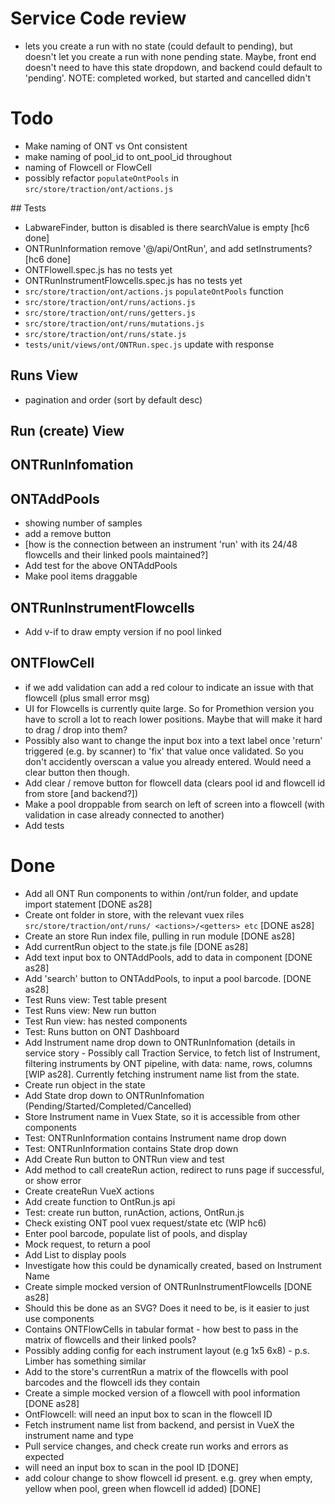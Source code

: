# Service Code review

- lets you create a run with no state (could default to pending), but doesn't let you create a run with none pending state. Maybe, front end doesn't need to have this state dropdown, and backend could default to 'pending'. NOTE: completed worked, but started and cancelled didn't

# Todo

- Make naming of ONT vs Ont consistent
- make naming of pool_id to ont_pool_id throughout
- naming of Flowcell or FlowCell
- possibly refactor `populateOntPools` in `src/store/traction/ont/actions.js`

## Tests

- LabwareFinder, button is disabled is there searchValue is empty [hc6 done]
- ONTRunInformation remove '@/api/OntRun', and add setInstruments? [hc6 done]
- ONTFlowell.spec.js has no tests yet
- ONTRunInstrumentFlowcells.spec.js has no tests yet
- `src/store/traction/ont/actions.js` `populateOntPools` function
- `src/store/traction/ont/runs/actions.js`
- `src/store/traction/ont/runs/getters.js`
- `src/store/traction/ont/runs/mutations.js`
- `src/store/traction/ont/runs/state.js`
- `tests/unit/views/ont/ONTRun.spec.js` update with response

## Runs View

- pagination and order (sort by default desc)

## Run (create) View

## ONTRunInfomation

## ONTAddPools

- showing number of samples
- add a remove button
- [how is the connection between an instrument 'run' with its 24/48 flowcells and their linked pools maintained?]
- Add test for the above ONTAddPools
- Make pool items draggable

## ONTRunInstrumentFlowcells

- Add v-if to draw empty version if no pool linked

## ONTFlowCell

- if we add validation can add a red colour to indicate an issue with that flowcell (plus small error msg)
- UI for Flowcells is currently quite large. So for Promethion version you have to scroll a lot to reach lower positions. Maybe that will make it hard to drag / drop into them?
- Possibly also want to change the input box into a text label once 'return' triggered (e.g. by scanner) to 'fix' that value once validated. So you don't accidently overscan a value you already entered. Would need a clear button then though.
- Add clear / remove button for flowcell data (clears pool id and flowcell id from store [and backend?])
- Make a pool droppable from search on left of screen into a flowcell (with validation in case already connected to another)
- Add tests

# Done

- Add all ONT Run components to within /ont/run folder, and update import statement [DONE as28]
- Create ont folder in store, with the relevant vuex riles `src/store/traction/ont/runs/ <actions>/<getters> etc` [DONE as28]
- Create an store Run index file, pulling in run module [DONE as28]
- Add currentRun object to the state.js file [DONE as28]
- Add text input box to ONTAddPools, add to data in component [DONE as28]
- Add 'search' button to ONTAddPools, to input a pool barcode. [DONE as28]
- Test Runs view: Test table present
- Test Runs view: New run button
- Test Run view: has nested components
- Test: Runs button on ONT Dashboard
- Add Instrument name drop down to ONTRunInfomation (details in service story - Possibly call Traction Service, to fetch list of Instrument, filtering instruments by ONT pipeline, with data: name, rows, columns [WIP as28]. Currently fetching instrument name list from the state.
- Create run object in the state
- Add State drop down to ONTRunInfomation (Pending/Started/Completed/Cancelled)
- Store Instrument name in Vuex State, so it is accessible from other components
- Test: ONTRunInformation contains Instrument name drop down
- Test: ONTRunInformation contains State drop down
- Add Create Run button to ONTRun view and test
- Add method to call createRun action, redirect to runs page if successful, or show error
- Create createRun VueX actions
- Add create function to OntRun.js api
- Test: create run button, runAction, actions, OntRun.js
- Check existing ONT pool vuex request/state etc (WIP hc6)
- Enter pool barcode, populate list of pools, and display
- Mock request, to return a pool
- Add List to display pools
- Investigate how this could be dynamically created, based on Instrument Name
- Create simple mocked version of ONTRunInstrumentFlowcells [DONE as28]
- Should this be done as an SVG? Does it need to be, is it easier to just use components
- Contains ONTFlowCells in tabular format - how best to pass in the matrix of flowcells and their linked pools?
- Possibly adding config for each instrument layout (e.g 1x5 6x8) - p.s. Limber has something similar
- Add to the store's currentRun a matrix of the flowcells with pool barcodes and the flowcell ids they contain
- Create a simple mocked version of a flowcell with pool information [DONE as28]
- OntFlowcell: will need an input box to scan in the flowcell ID
- Fetch instrument name list from backend, and persist in VueX the instrument name and type
- Pull service changes, and check create run works and errors as expected
- will need an input box to scan in the pool ID [DONE]
- add colour change to show flowcell id present. e.g. grey when empty, yellow when pool, green when flowcell id added) [DONE]
